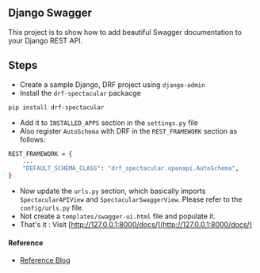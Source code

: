 Django Swagger 
---
This project is to show how to add beautiful Swagger documentation to your Django REST API.

## Steps
* Create a sample Django, DRF project using `django-admin`
* Install the `drf-spectacular` packacge
```bash
pip install drf-spectacular
```
* Add it to `INSTALLED_APPS` section in the `settings.py` file
* Also register `AutoSchema` with DRF in the `REST_FRAMEWORK` section as follows:
```bash
REST_FRAMEWORK = {
	...
    "DEFAULT_SCHEMA_CLASS": "drf_spectacular.openapi.AutoSchema",
}
```
* Now update the `urls.py` section, which basically imports `SpectacularAPIView` and `SpectacularSwaggerView`. Please refer to the `config/urls.py` file.
* Not create a `templates/swagger-ui.html` file and populate it.
* That's it : Visit [http://127.0.0.1:8000/docs/](http://127.0.0.1:8000/docs/)





#### Reference
* [Reference Blog](https://hackernoon.com/openapi-30-schema-with-swagger-ui-for-django-restful-app-4w293zje)
